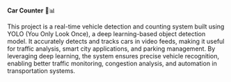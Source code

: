 **Car Counter** 🚗📊

This project is a real-time vehicle detection and counting system built using YOLO (You Only Look Once), a deep learning-based object detection model. It accurately detects and tracks cars in video feeds, making it useful for traffic analysis, smart city applications, and parking management. By leveraging deep learning, the system ensures precise vehicle recognition, enabling better traffic monitoring, congestion analysis, and automation in transportation systems.
